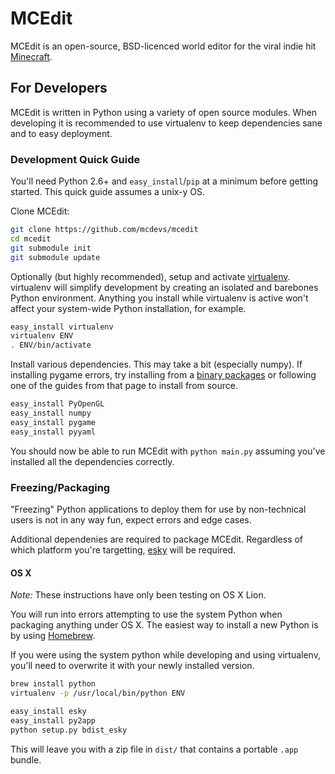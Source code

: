 # MCEdit

MCEdit is an open-source, BSD-licenced world editor for the viral indie hit [Minecraft](http://www.minecraft.net/).

## For Developers

MCEdit is written in Python using a variety of open source modules. When developing it is recommended to use virtualenv to keep dependencies sane and to easy deployment.

### Development Quick Guide

You'll need Python 2.6+ and `easy_install`/`pip` at a minimum before getting started. This quick guide assumes a unix-y OS.

Clone MCEdit:

```bash
git clone https://github.com/mcdevs/mcedit
cd mcedit
git submodule init
git submodule update
```

Optionally (but highly recommended), setup and activate [virtualenv](http://pypi.python.org/pypi/virtualenv). virtualenv will simplify development by creating an isolated and barebones Python environment. Anything you install while virtualenv is active won't affect your system-wide Python installation, for example.

```bash
easy_install virtualenv
virtualenv ENV
. ENV/bin/activate
```

Install various dependencies. This may take a bit (especially numpy). If installing pygame errors, try installing from a [binary packages](http://pygame.org/install.html) or following one of the guides from that page to install from source.

```bash
easy_install PyOpenGL
easy_install numpy
easy_install pygame
easy_install pyyaml
```

You should now be able to run MCEdit with `python main.py` assuming you've installed all the dependencies correctly.

### Freezing/Packaging

"Freezing" Python applications to deploy them for use by non-technical users is not in any way fun, expect errors and edge cases.

Additional dependenies are required to package MCEdit. Regardless of which platform you're targetting, [esky](http://pypi.python.org/pypi/esky/) will be required.

#### OS X
*Note:* These instructions have only been testing on OS X Lion.

You will run into errors attempting to use the system Python when packaging anything under OS X. The easiest way to install a new Python is by using [Homebrew](http://mxcl.github.com/homebrew/).

If you were using the system python while developing and using virtualenv, you'll need to overwrite it with your newly installed version.

```bash
brew install python
virtualenv -p /usr/local/bin/python ENV

easy_install esky
easy_install py2app
python setup.py bdist_esky
```

This will leave  you with a zip file in `dist/` that contains a portable `.app` bundle.

